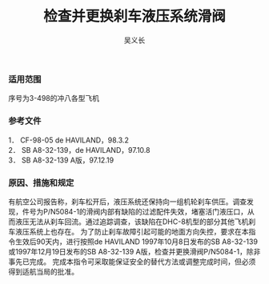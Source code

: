 ﻿---
amendno: 39-2164  
cadno: CAD1998-DHC8-02  
title: 检查并更换刹车液压系统滑阀  
publishdate: 1998-03-25  
effdate: 1998-03-25  
acmodels: ["DHC8"]  
tags: []  
engs: []  
pns: ["5084-1"]  
mfrs: ["de HAVILAND"]  
admins: 华东管理局  
author: 吴义长  
---
  
### 适用范围  
序号为3-498的冲八各型飞机  
  
<!--more-->  
### 参考文件  
  1． CF-98-05 de HAVILAND，98.3.2  
2． SB A8-32-139，de HAVILAND，97.10.8  
3． SB A8-32-139 A版，97.12.19  
  
### 原因、措施和规定  

  有航空公司报告称，刹车松开后，液压系统还保持向一组机轮刹车供压。调查发现，件号为P/N5084-1的滑阀内部有缺陷的过滤配件失效，堵塞活门液压口，从而液压无法从刹车回流。通过追踪调查，该缺陷在DHC-8机型的部分其他飞机刹车液压系统上也存在。 为了防止刹车故障引起可能的地面方向失控，要求在本指令生效后90天内，进行按照de HAVILAND 1997年10月8日发布的SB A8-32-139或1997年12月19日发布的SB A8-32-139 A版，检查并更换滑阀P/N5084-1，除非事先已完成。 完成本指令可采取能保证安全的替代方法或调整完成时间，但必须得到适航当局的批准。  
  
